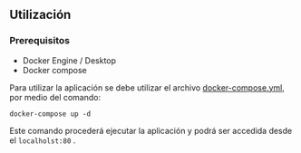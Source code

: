 

## Utilización
### Prerequisitos
- Docker Engine / Desktop
- Docker compose

Para utilizar la aplicación se debe utilizar el archivo [docker-compose.yml](./../docker-compose.yml), por medio del comando:
```
docker-compose up -d
```
Este comando procederá ejecutar la aplicación y podrá ser accedida desde el `localholst:80` .